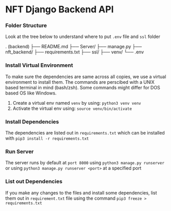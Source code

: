 # NFT Django Backend API

### Folder Structure

Look at the tree below to understand where to put `.env` file and `ssl` folder

<!-- prettier-ignore-start -->
. (backend)
├── README.md
├── Server/
├── manage.py
├── nft_backend/
├── requirements.txt
├── ssl/
├── venv/
└── .env
<!-- prettier-ignore-end -->

### Install Virtual Environment

To make sure the dependencies are same across all copies, we use a virtual environment to install them. The commands are perscibed with a UNIX based terminal in mind (bash/zsh). Some commands might differ for DOS based OS like Windows.

1. Create a virtual env named `venv` by using: `python3 venv venv`
2. Activate the virtual env using: `source venv/bin/activate`

### Install Dependencies

The dependencies are listed out in `requirements.txt` which can be installed with `pip3 install -r requirements.txt`

### Run Server

The server runs by default at `port 8000` using `python3 manage.py runserver` or using `python3 manage.py runserver <port>` at a specified port

### List out Dependencies

If you make any changes to the files and install some dependencies, list them out in `requirement.txt` file using the command `pip3 freeze > requirements.txt`
